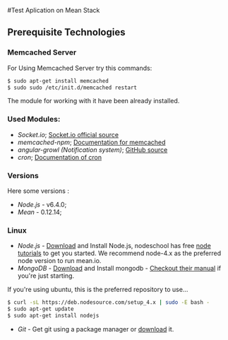 
#Test Aplication on Mean Stack
## Prerequisite Technologies

### Memcached Server
For Using Memcached Server try this commands:

```bash
$ sudo apt-get install memcached
$ sudo sudo /etc/init.d/memcached restart
```

The module for working with it have been already installed.

### Used Modules:
* *Socket.io*; <a href="http://socket.io/">Socket.io official source</a>
* *memcached-npm*; <a href="https://www.npmjs.com/package/memcached">Documentation for memcached </a>
* *angular-growl (Notification system)*; <a href="https://github.com/JanStevens/angular-growl-2">GitHub source</a>
* *cron*; <a href="https://www.npmjs.com/package/cron">Documentation of cron</a>


### Versions
Here some versions :
* *Node.js* - v6.4.0;
* *Mean* - 0.12.14;

### Linux
* *Node.js* - <a href="http://nodejs.org/download/">Download</a> and Install Node.js, nodeschool has free <a href=" http://nodeschool.io/#workshoppers">node tutorials</a> to get you started. We recommend node-4.x as the preferred node version to run mean.io.
* *MongoDB* - <a href="https://www.mongodb.org/downloads">Download</a> and Install mongodb - <a href="https://docs.mongodb.org/manual/">Checkout their manual</a> if you're just starting.

If you're using ubuntu, this is the preferred repository to use...

```bash
$ curl -sL https://deb.nodesource.com/setup_4.x | sudo -E bash -
$ sudo apt-get update
$ sudo apt-get install nodejs
```

* *Git* - Get git using a package manager or <a href="http://git-scm.com/downloads">download</a> it.

